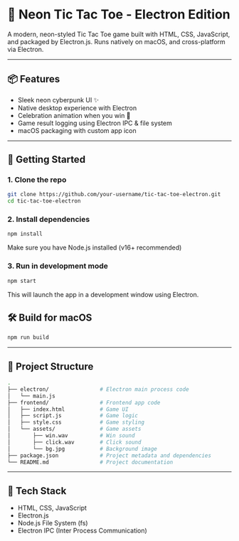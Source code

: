 # 🔮 Neon Tic Tac Toe - Electron Edition

A modern, neon-styled Tic Tac Toe game built with HTML, CSS, JavaScript, and packaged by Electron.js. Runs natively on macOS, and cross-platform via Electron.
___

## 📦 Features

- Sleek neon cyberpunk UI ✨
- Native desktop experience with Electron
- Celebration animation when you win 🎉
- Game result logging using Electron IPC & file system
- macOS packaging with custom app icon

---

## 🚀 Getting Started

### 1. Clone the repo

```bash
git clone https://github.com/your-username/tic-tac-toe-electron.git
cd tic-tac-toe-electron
```
### 2. Install dependencies
```bash
npm install
```
Make sure you have Node.js installed (v16+ recommended)
### 3. Run in development mode
```bash
npm start
```
This will launch the app in a development window using Electron.
## 🛠 Build for macOS
```bash
npm run build
```

---

## 📁 Project Structure
```bash
.
├── electron/                # Electron main process code
│   └── main.js
├── frontend/                # Frontend app code
│   ├── index.html           # Game UI
│   ├── script.js            # Game logic
│   ├── style.css            # Game styling
│   └── assets/              # Game assets
│       ├── win.wav          # Win sound
│       ├── click.wav        # Click sound
│       └── bg.jpg           # Background image
├── package.json             # Project metadata and dependencies
└── README.md                # Project documentation
```
___

## 🧩 Tech Stack
- HTML, CSS, JavaScript
- Electron.js
- Node.js File System (fs)
- Electron IPC (Inter Process Communication)

